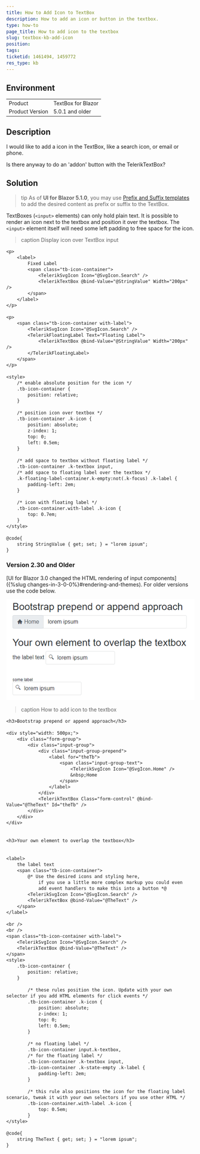```yaml
---
title: How to Add Icon to TextBox
description: How to add an icon or button in the textbox.
type: how-to
page_title: How to add icon to the textbox
slug: textbox-kb-add-icon
position: 
tags: 
ticketid: 1461494, 1459772
res_type: kb
---
```


## Environment
<table>
	<tbody>
		<tr>
			<td>Product</td>
			<td>TextBox for Blazor</td>
		</tr>
         <tr>
            <td>Product Version</td>
            <td>5.0.1 and older</td>
        </tr>
	</tbody>
</table>


## Description

I would like to add a icon in the TextBox, like a search icon, or email or phone. 

Is there anyway to do an 'addon' button with the TelerikTextBox?

## Solution

>tip As of **UI for Blazor 5.1.0**, you may use [Prefix and Suffix templates](https://docs.telerik.com/blazor-ui/common-features/input-adornments) to add the desired content as prefix or suffix to the TextBox.

TextBoxes (`<input>` elements) can only hold plain text. It is possible to render an icon next to the textbox and position it over the textbox. The `<input>` element itself will need some left padding to free space for the icon.

>caption Display icon over TextBox input

````CSHTML
<p>
    <label>
        Fixed Label
        <span class="tb-icon-container">
            <TelerikSvgIcon Icon="@SvgIcon.Search" />
            <TelerikTextBox @bind-Value="@StringValue" Width="200px" />
        </span>
    </label>
</p>

<p>
    <span class="tb-icon-container with-label">
        <TelerikSvgIcon Icon="@SvgIcon.Search" />
        <TelerikFloatingLabel Text="Floating Label">
            <TelerikTextBox @bind-Value="@StringValue" Width="200px" />
        </TelerikFloatingLabel>
    </span>
</p>

<style>
    /* enable absolute position for the icon */
    .tb-icon-container {
        position: relative;
    }

    /* position icon over textbox */
    .tb-icon-container .k-icon {
        position: absolute;
        z-index: 1;
        top: 0;
        left: 0.5em;
    }

    /* add space to textbox without floating label */
    .tb-icon-container .k-textbox input,
    /* add space to floating label over the textbox */
    .k-floating-label-container.k-empty:not(.k-focus) .k-label {
        padding-left: 2em;
    }

    /* icon with floating label */
    .tb-icon-container.with-label .k-icon {
        top: 0.7em;
    }
</style>

@code{
    string StringValue { get; set; } = "lorem ipsum";
}
````

### Version 2.30 and Older

[UI for Blazor 3.0 changed the HTML rendering of input components]({%slug changes-in-3-0-0%}#rendering-and-themes). For older versions use the code below.

![add icon to the textbox - result](images/textbox-icon-example.png)

>caption How to add icon to the textbox

````CSHTML
<h3>Bootstrap prepend or append approach</h3>

<div style="width: 500px;">
    <div class="form-group">
        <div class="input-group">
            <div class="input-group-prepend">
                <label for="theTb">
                    <span class="input-group-text">
                        <TelerikSvgIcon Icon="@SvgIcon.Home" />
                        &nbsp;Home
                    </span>
                </label>
            </div>
            <TelerikTextBox Class="form-control" @bind-Value="@TheText" Id="theTb" />
        </div>
    </div>
</div>


<h3>Your own element to overlap the textbox</h3>


<label>
    the label text
    <span class="tb-icon-container">
        @* Use the desired icons and styling here, 
            if you use a little more complex markup you could even 
            add event handlers to make this into a button *@
        <TelerikSvgIcon Icon="@SvgIcon.Search" />
        <TelerikTextBox @bind-Value="@TheText" />
    </span>
</label>

<br />
<br />
<span class="tb-icon-container with-label">
    <TelerikSvgIcon Icon="@SvgIcon.Search" />
    <TelerikTextBox @bind-Value="@TheText" />
</span>
<style>
    .tb-icon-container {
        position: relative;
    }

        /* these rules position the icon. Update with your own selector if you add HTML elements for click events */
        .tb-icon-container .k-icon {
            position: absolute;
            z-index: 1;
            top: 0;
            left: 0.5em;
        }

        /* no floating label */
        .tb-icon-container input.k-textbox,
        /* for the floating label */
        .tb-icon-container .k-textbox input,
        .tb-icon-container .k-state-empty .k-label {
            padding-left: 2em;
        }

        /* this rule also positions the icon for the floating label scenario, tweak it with your own selectors if you use other HTML */
        .tb-icon-container.with-label .k-icon {
            top: 0.5em;
        }
</style>

@code{
    string TheText { get; set; } = "lorem ipsum";
}
````
